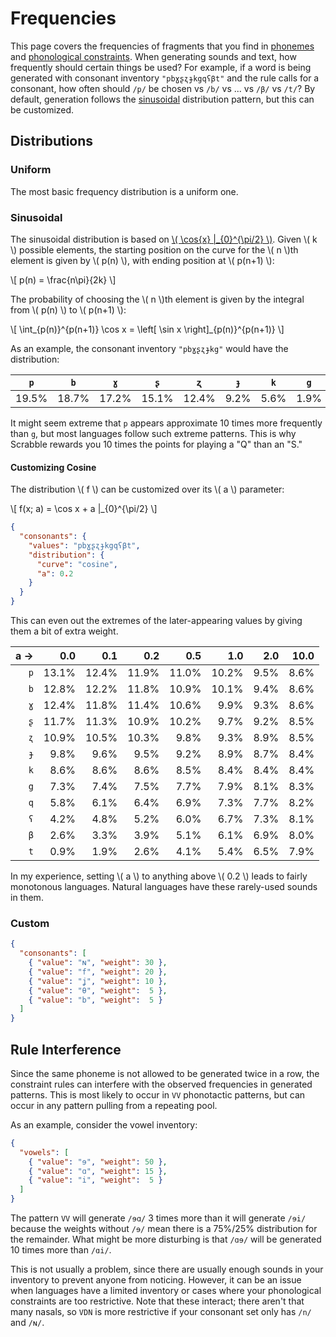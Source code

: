 # Frequencies

This page covers the frequencies of fragments that you find in [phonemes](phonemes.md) and
[phonological constraints](phonotactics.md).
When generating sounds and text, how frequently should certain things be used?
For example, if a word is being generated with consonant inventory `"pbɣʂʐɟkgqʕβt"` and the rule calls for a consonant,
how often should `/p/` be chosen vs `/b/` vs ... vs `/β/` vs `/t/`?
By default, generation follows the [sinusoidal](#sinusoidal) distribution pattern, but this can be customized.

## Distributions

### Uniform

The most basic frequency distribution is a uniform one.

### Sinusoidal

The sinusoidal distribution is based on [\\( \cos{x} |_{0}^{\pi/2} \\)](https://www.wolframalpha.com/input?i=graph+cos(x)+for+x+from+0+to+pi/2).
Given \\( k \\) possible elements, the starting position on the curve for the \\( n \\)th element is given by
\\( p(n) \\), with ending position at \\( p(n+1) \\):

\\[
  p(n) = \frac{n\pi}{2k}
\\]

The probability of choosing the \\( n \\)th element is given by the integral from \\( p(n) \\) to \\( p(n+1) \\):

\\[
  \int_{p(n)}^{p(n+1)} \cos x
  = \left[ \sin x \right]_{p(n)}^{p(n+1)}
\\]

As an example, the consonant inventory `"pbɣʂʐɟkg"` would have the distribution:

|  `p`  |  `b`  |  `ɣ`  |  `ʂ`  |  `ʐ`  |  `ɟ`  |  `k`  |  `g`  |
|:-----:|:-----:|:-----:|:-----:|:-----:|:-----:|:-----:|:-----:|
| 19.5% | 18.7% | 17.2% | 15.1% | 12.4% |  9.2% |  5.6% |  1.9% |

It might seem extreme that `p` appears approximate 10 times more frequently than `g`, but most languages follow such
extreme patterns.
This is why Scrabble rewards you 10 times the points for playing a "Q" than an "S."

#### Customizing Cosine

The distribution \\( f \\) can be customized over its \\( a \\) parameter:

\\[
  f(x; a) = \cos x + a |_{0}^{\pi/2}
\\]

```json
{
  "consonants": {
    "values": "pbɣʂʐɟkgqʕβt",
    "distribution": {
      "curve": "cosine",
      "a": 0.2
    }
  }
}
```

This can even out the extremes of the later-appearing values by giving them a bit of extra weight.

| a → |  0.0  |  0.1  |  0.2  |  0.5  |  1.0  |  2.0 | 10.0 |
| ---:| -----:| -----:| -----:| -----:| -----:| ----:| ----:|
| `p` | 13.1% | 12.4% | 11.9% | 11.0% | 10.2% | 9.5% | 8.6% |
| `b` | 12.8% | 12.2% | 11.8% | 10.9% | 10.1% | 9.4% | 8.6% |
| `ɣ` | 12.4% | 11.8% | 11.4% | 10.6% |  9.9% | 9.3% | 8.6% |
| `ʂ` | 11.7% | 11.3% | 10.9% | 10.2% |  9.7% | 9.2% | 8.5% |
| `ʐ` | 10.9% | 10.5% | 10.3% |  9.8% |  9.3% | 8.9% | 8.5% |
| `ɟ` |  9.8% |  9.6% |  9.5% |  9.2% |  8.9% | 8.7% | 8.4% |
| `k` |  8.6% |  8.6% |  8.6% |  8.5% |  8.4% | 8.4% | 8.4% |
| `g` |  7.3% |  7.4% |  7.5% |  7.7% |  7.9% | 8.1% | 8.3% |
| `q` |  5.8% |  6.1% |  6.4% |  6.9% |  7.3% | 7.7% | 8.2% |
| `ʕ` |  4.2% |  4.8% |  5.2% |  6.0% |  6.7% | 7.3% | 8.1% |
| `β` |  2.6% |  3.3% |  3.9% |  5.1% |  6.1% | 6.9% | 8.0% |
| `t` |  0.9% |  1.9% |  2.6% |  4.1% |  5.4% | 6.5% | 7.9% |

In my experience, setting \\( a \\) to anything above \\( 0.2 \\) leads to fairly monotonous languages.
Natural languages have these rarely-used sounds in them.

### Custom

```json
{
  "consonants": [
    { "value": "ɴ", "weight": 30 },
    { "value": "f", "weight": 20 },
    { "value": "ʝ", "weight": 10 },
    { "value": "θ", "weight":  5 },
    { "value": "b", "weight":  5 }
  ]
}
```

## Rule Interference

Since the same phoneme is not allowed to be generated twice in a row, the constraint rules can interfere with the
observed frequencies in generated patterns.
This is most likely to occur in `VV` phonotactic patterns, but can occur in any pattern pulling from a repeating pool.

As an example, consider the vowel inventory:

```json
{
  "vowels": [
    { "value": "ɘ", "weight": 50 },
    { "value": "ɑ", "weight": 15 },
    { "value": "i", "weight":  5 }
  ]
}
```

The pattern `VV` will generate `/ɘɑ/` 3 times more than it will generate `/ɘi/` because the weights without `/ɘ/` mean
there is a 75%/25% distribution for the remainder.
What might be more disturbing is that `/ɑɘ/` will be generated 10 times more than `/ɑi/`.

This is not usually a problem, since there are usually enough sounds in your inventory to prevent anyone from noticing.
However, it can be an issue when languages have a limited inventory or cases where your phonological constraints are too
restrictive.
Note that these interact; there aren't that many nasals, so `VDN` is more restrictive if your consonant set only has
`/n/` and `/ɴ/`.
